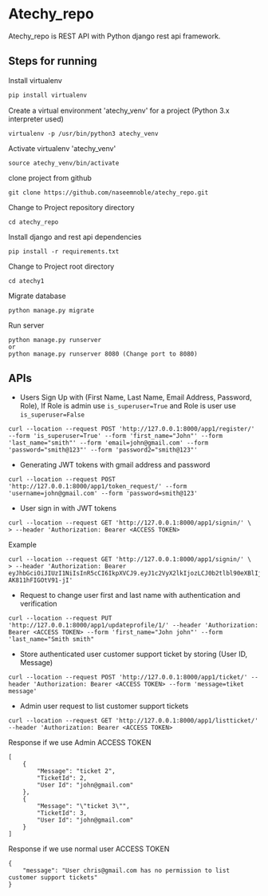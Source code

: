 # Atechy_repo

Atechy_repo is REST API with Python django rest api framework.

## Steps for running

Install virtualenv
```bash
pip install virtualenv
```
Create a virtual environment 'atechy_venv' for a project (Python 3.x interpreter used)
```
virtualenv -p /usr/bin/python3 atechy_venv
```
Activate virtualenv 'atechy_venv'
```
source atechy_venv/bin/activate
```
clone project from github
```
git clone https://github.com/naseemnoble/atechy_repo.git
```
Change to Project repository directory
```
cd atechy_repo
```
Install django and rest api dependencies
```
pip install -r requirements.txt
```
Change to Project root directory
```
cd atechy1
```
Migrate database
```
python manage.py migrate
```
Run server
```
python manage.py runserver
or
python manage.py runserver 8080 (Change port to 8080)
```
## APIs
* Users Sign Up with (First Name, Last Name, Email Address, Password, Role), 
If Role is admin use `is_superuser=True` and 
Role is user use `is_superuser=False`
```
curl --location --request POST 'http://127.0.0.1:8000/app1/register/' --form 'is_superuser=True' --form 'first_name="John"' --form 'last_name="smith"' --form 'email=john@gmail.com' --form 'password="smith@123"' --form 'password2="smith@123"'
```
* Generating JWT tokens with gmail address and password
```
curl --location --request POST 'http://127.0.0.1:8000/app1/token_request/' --form 'username=john@gmail.com' --form 'password=smith@123'
```
* User sign in with JWT tokens
```
curl --location --request GET 'http://127.0.0.1:8000/app1/signin/' \
> --header 'Authorization: Bearer <ACCESS TOKEN>
```
Example
```
curl --location --request GET 'http://127.0.0.1:8000/app1/signin/' \
> --header 'Authorization: Bearer eyJhbGciOiJIUzI1NiIsInR5cCI6IkpXVCJ9.eyJ1c2VyX2lkIjozLCJ0b2tlbl90eXBlIjoiYWNjZXNzIiwiZXhwIjoxNjE4NTcwMTY2LCJqdGkiOiJhNWVkNjJhODVmODg0Y2RmYTBmMzY2ZThmM2FlNzM2OSIsInVzZXJuYW1lIjoiam9obkBnbWFpbC5jb20ifQ.4bfmSePGmKZ3P_42R9XJ5Kb1v-AK811hFIGOtV91-jI'
```
* Request to change user first and last name with authentication and verification
```
curl --location --request PUT 'http://127.0.0.1:8000/app1/updateprofile/1/' --header 'Authorization: Bearer <ACCESS TOKEN> --form 'first_name="John john"' --form 'last_name="Smith smith"
```
* Store authenticated user customer support ticket by storing (User ID, Message)
```
curl --location --request POST 'http://127.0.0.1:8000/app1/ticket/' --header 'Authorization: Bearer <ACCESS TOKEN> --form 'message=tiket message'
```
* Admin user request to list customer support tickets
```
curl --location --request GET 'http://127.0.0.1:8000/app1/listticket/' --header 'Authorization: Bearer <ACCESS TOKEN>
```
Response if we use Admin ACCESS TOKEN
```
[
    {
        "Message": "ticket 2",
        "TicketId": 2,
        "User Id": "john@gmail.com"
    },
    {
        "Message": "\"ticket 3\"",
        "TicketId": 3,
        "User Id": "john@gmail.com"
    }
]
```
Response if we use normal user ACCESS TOKEN
```
{
    "message": "User chris@gmail.com has no permission to list customer support tickets"
}
```
